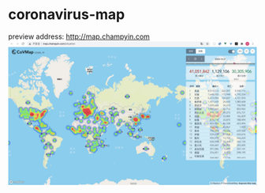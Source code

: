 # coronavirus-map
preview address: http://map.champyin.com
![world-covid-19-map.jpg](world-covid-19-map.jpg)